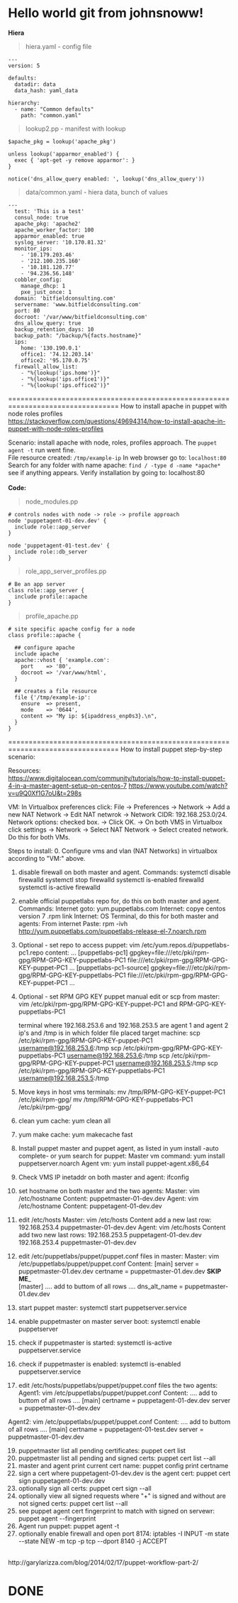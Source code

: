 Hello world git from johnsnoww!
=================================================================================
**Hiera**
> hiera.yaml - config file

    ---
    version: 5

    defaults:
      datadir: data
      data_hash: yaml_data

    hierarchy:
      - name: "Common defaults"
        path: "common.yaml"
  
> lookup2.pp - manifest with lookup

    $apache_pkg = lookup('apache_pkg')

    unless lookup('apparmor_enabled') {
      exec { 'apt-get -y remove apparmor': }
    }

    notice('dns_allow_query enabled: ', lookup('dns_allow_query'))


> data/common.yaml - hiera data, bunch of values

    ---
      test: 'This is a test'
      consul_node: true
      apache_pkg: 'apache2'
      apache_worker_factor: 100
      apparmor_enabled: true
      syslog_server: '10.170.81.32'
      monitor_ips:
        - '10.179.203.46'
        - '212.100.235.160'
        - '10.181.120.77'
        - '94.236.56.148'
      cobbler_config:
        manage_dhcp: 1
        pxe_just_once: 1
      domain: 'bitfieldconsulting.com'
      servername: 'www.bitfieldconsulting.com'
      port: 80
      docroot: '/var/www/bitfieldconsulting.com'
      dns_allow_query: true
      backup_retention_days: 10
      backup_path: "/backup/%{facts.hostname}"
      ips:
        home: '130.190.0.1'
        office1: '74.12.203.14'
        office2: '95.170.0.75'
      firewall_allow_list:
        - "%{lookup('ips.home')}"
        - "%{lookup('ips.office1')}"
        - "%{lookup('ips.office2')}"

=================================================================================
How to install apache in puppet with node roles profiles <br>
https://stackoverflow.com/questions/49694314/how-to-install-apache-in-puppet-with-node-roles-profiles <br>

Scenario: install apache with node, roles, profiles approach. The `puppet agent -t` run went fine. <br> File resource created: `/tmp/example-ip` In web browser go to: `localhost:80` Search for any folder with name apache: `find / -type d -name *apache*` see if anything appears. Verify installation by going to: localhost:80
<br><br>
**Code:**

> node_modules.pp

    # controls nodes with node -> role -> profile approach
    node 'puppetagent-01-dev.dev' {
      include role::app_server
    }
    
    node 'puppetagent-01-test.dev' {
      include role::db_server
    }
    
> role_app_server_profiles.pp

    # Be an app server
    class role::app_server {
      include profile::apache
    }

> profile_apache.pp

    # site specific apache config for a node
    class profile::apache {
    
      ## configure apache 
      include apache
      apache::vhost { 'example.com':
        port    => '80',
        docroot => '/var/www/html',
      }
    
      ## creates a file resource
      file {'/tmp/example-ip':
        ensure  => present,
        mode    => '0644',
        content => "My ip: ${ipaddress_enp0s3}.\n",
      }
    }

=================================================================================
How to install puppet step-by-step scenario:

Resources:<br>
https://www.digitalocean.com/community/tutorials/how-to-install-puppet-4-in-a-master-agent-setup-on-centos-7 
https://www.youtube.com/watch?v=u9Q0Xf1G7oU&t=298s

VM: In Virtualbox preferences click: File -> Preferences -> Network -> Add a new NAT Network -> Edit NAT netwrok -> Network CIDR: 192.168.253.0/24. Network options: checked box. -> Click OK. -> On both VMS in Virtualbox click settings -> Network -> Select NAT Network -> Select created network. Do this for both VMs.

Steps to install: 
0. Configure vms and vlan (NAT Networks) in virtualbox according to "VM:" above. 
1. disable firewall on both master and agent. Commands: 
        systemctl disable firewalld
        systemctl stop firewalld
        systemctl is-enabled firewalld
        systemctl is-active firewalld
2.  enable official puppetlabs repo for, do this on both master and agent. Commands: 
    Internet goto: yum.puppetlabs.com
    Internet: copye centos version 7 .rpm link
    Internet: OS Terminal, do this for both master and agents: 
    From internet Paste: rpm -ivh http://yum.puppetlabs.com/puppetlabs-release-el-7.noarch.rpm
3.  Optional - set repo to access puppet:
    vim /etc/yum.repos.d/puppetlabs-pc1.repo
    content: 
    ...
    [puppetlabs-pc1]
    gpgkey=file:///etc/pki/rpm-gpg/RPM-GPG-KEY-puppetlabs-PC1
          file:///etc/pki/rpm-gpg/RPM-GPG-KEY-puppet-PC1
    ...
    [puppetlabs-pc1-source]
    gpgkey=file:///etc/pki/rpm-gpg/RPM-GPG-KEY-puppetlabs-PC1
          file:///etc/pki/rpm-gpg/RPM-GPG-KEY-puppet-PC1
    ...
4.  Optional - set RPM GPG KEY puppet manual edit or scp from master: 
    vim /etc/pki/rpm-gpg/RPM-GPG-KEY-puppet-PC1 
    and 
    RPM-GPG-KEY-puppetlabs-PC1
    
    terminal where 192.168.253.6 and 192.168.253.5 are agent 1 and agent 2 ip's and /tmp is in which folder file placed target machine: 
    scp /etc/pki/rpm-gpg/RPM-GPG-KEY-puppet-PC1 username@192.168.253.6:/tmp
    scp /etc/pki/rpm-gpg/RPM-GPG-KEY-puppetlabs-PC1 username@192.168.253.6:/tmp
    scp /etc/pki/rpm-gpg/RPM-GPG-KEY-puppet-PC1 username@192.168.253.5:/tmp
    scp /etc/pki/rpm-gpg/RPM-GPG-KEY-puppetlabs-PC1 username@192.168.253.5:/tmp
    
6.  Move keys in host vms terminals: 
    mv /tmp/RPM-GPG-KEY-puppet-PC1 /etc/pki/rpm-gpg/
    mv /tmp/RPM-GPG-KEY-puppetlabs-PC1 /etc/pki/rpm-gpg/
    
7.  clean yum cache: 
    yum clean all
8.  yum make cache:
    yum makecache fast
    
9.  Install puppet master and puppet agent, as listed in yum install -auto complete- or yum search for puppet:
    Master vm command: yum install puppetserver.noarch
    Agent vm: yum install puppet-agent.x86_64

10.  Check VMS IP inetaddr on both master and agent: ifconfig
11.  set hostname on both master and the two agents:
    Master: vim /etc/hostname
    Content:
            puppetmaster-01-dev.dev
    Agent: vim /etc/hostname
    Content: 
            puppetagent-01-dev.dev
12.  edit /etc/hosts
    Master: vim /etc/hosts
    Content add a new last row: 
            192.168.253.4 puppetmaster-01-dev.dev
    Agent: vim /etc/hosts
    Content add two new last rows: 
            192.168.253.5 puppetagent-01-dev.dev
            192.168.253.4 puppetmaster-01-dev.dev
13.  edit /etc/puppetlabs/puppet/puppet.conf files in master:
    Master: vim /etc/puppetlabs/puppet/puppet.conf
    Content: 
            [main]
            server = puppetmaster-01.dev.dev
            certname = puppetmaster-01.dev.dev
__SKIP ME___            
            [master]
            .... add to buttom of all rows ....
            dns_alt_name = puppetmaster-01.dev.dev
14.   start puppet master: systemctl start puppetserver.service
15.   enable puppetmaster on master server boot: systemctl enable puppetserver
16.   check if puppetmaster is started: systemctl is-active puppetserver.service
17.   check if puppetmaster is enabled: systemctl is-enabled puppetserver.service
18.   edit /etc/hosts/puppetlabs/puppet/puppet.conf files the two agents: 
  Agent1: vim /etc/puppetlabs/puppet/puppet.conf
  Content: 
            .... add to buttom of all rows ....
            [main]
            certname = puppetagent-01-dev.dev
            server = puppetmaster-01-dev.dev

  Agent2: vim /etc/puppetlabs/puppet/puppet.conf
  Content: 
            .... add to buttom of all rows ....
            [main]
            certname = puppetagent-01-test.dev
            server = puppetmaster-01-dev.dev

19. puppetmaster list all pending certificates: puppet cert list
20. puppetmaster list all pending and signed certs: puppet cert list --all
21. master and agent print current cert name: puppet config print certname
22. sign a cert where puppetagent-01-dev.dev is the agent cert: puppet cert sign puppetagent-01-dev.dev
23. optionally sign all certs: puppet cert sign --all
24. optionally view all signed requests where "+" is signed and without are not signed certs: puppet cert list --all
25. see puppet agent cert fingerprint to match with signed on servewr: puppet agent --fingerprint
26. Agent run puppet: puppet agent -t
27. optionally enable firewall and open port 8174: iptables -I INPUT -m state --state NEW -m tcp -p tcp --dport 8140 -j ACCEPT

<br>
http://garylarizza.com/blog/2014/02/17/puppet-workflow-part-2/
<br>

**DONE**
=================================================================================
            
    

